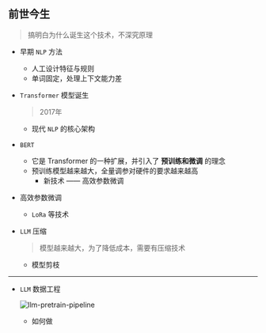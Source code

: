 ##  前世今生

> 搞明白为什么诞生这个技术，不深究原理

* 早期 `NLP` 方法

  * 人工设计特征与规则
  * 单词固定，处理上下文能力差

* `Transformer` 模型诞生

  > 2017年

  * 现代 `NLP` 的核心架构

* `BERT` 

  * 它是 Transformer 的一种扩展，并引入了 **预训练和微调** 的理念
  * 预训练模型越来越大，全量调参对硬件的要求越来越高
    * 新技术 —— 高效参数微调

* 高效参数微调

  * `LoRa` 等技术

* `LLM` 压缩

  > 模型越来越大，为了降低成本，需要有压缩技术

  * 模型剪枝

---

* `LLM` 数据工程

  ![llm-pretrain-pipeline](https://my-note-drawing-bed-1322822796.cos.ap-shanghai.myqcloud.com/picture/llm-pretrain-pipeline-v2.png)

  * 如何做